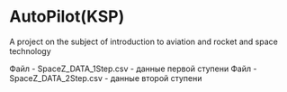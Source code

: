 # AutoPilot(KSP)
A project on the subject of introduction to aviation and rocket and space technology

Файл - SpaceZ_DATA_1Step.csv - данные первой ступени
Файл - SpaceZ_DATA_2Step.csv - данные второй ступени
